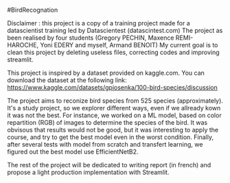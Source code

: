#BirdRecognation

Disclaimer : this project is a copy of a training project made for a datascientist training led by Datascientest (datascintest.com)
The project as been realised by four students (Gregory PECHIN, Maxence REMI-HAROCHE, Yoni EDERY and myself, Armand BENOIT)
My current goal is to clean this project by deleting useless files, correcting codes and improving streamlit.

This project is inspired by a dataset provided on kaggle.com. You can download the dataset at the following link:
https://www.kaggle.com/datasets/gpiosenka/100-bird-species/discussion

The project aims to reconize bird species from 525 species (approximately).
It's a study project, so we explorer different ways, even if we allready kown it was not the best.
For instance, we worked on a ML model, based on color repartition (RGB) of images to determine the species of the bird.
It was obvisous that results would not be good, but it was interesting to apply the course, and try to get the best model
even in the worst condition.
Finally, after several tests with model from scratch and transfert learning, we figured out the best model use
EfficientNetB2.

The rest of the project will be dedicated to writing report (in french) and propose a light production implementation
with Streamlit.